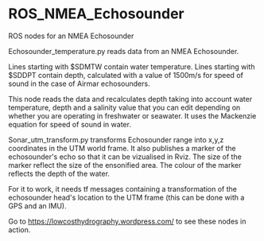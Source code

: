 # ROS_NMEA_Echosounder
ROS nodes for an NMEA Echosounder

Echosounder_temperature.py reads data from an NMEA Echosounder.

Lines starting with $SDMTW contain water temperature.
Lines starting with $SDDPT contain depth, calculated with a value of 1500m/s for speed of sound in the case of Airmar echosounders.

This node reads the data and recalculates depth taking into account water temperature, depth and a salinity value that you can edit depending on whether you are operating in freshwater or seawater. It uses the Mackenzie equation for speed of sound in water.


Sonar_utm_transform.py transforms Echosounder range into x,y,z coordinates in the UTM world frame. It also publishes a marker of the echosounder's echo so that it can be vizualised in Rviz. The size of the marker reflect the size of the ensonified area. The colour of the marker reflects the depth of the water.

For it to work, it needs tf messages containing a transformation of the echosounder head's location to the UTM frame (this can be done with a GPS and an IMU).

Go to https://lowcosthydrography.wordpress.com/ to see these nodes in action.
